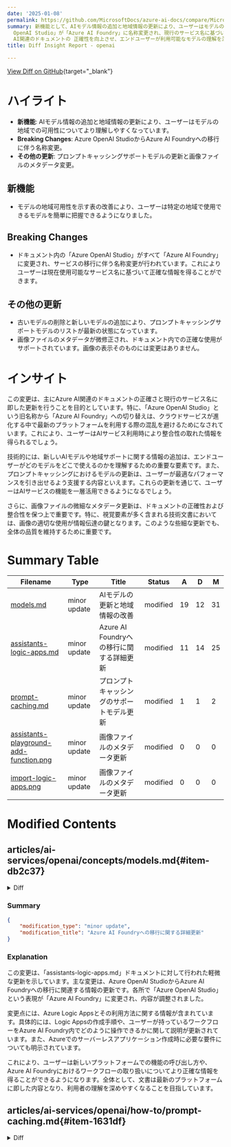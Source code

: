 ```yaml
---
date: '2025-01-08'
permalink: https://github.com/MicrosoftDocs/azure-ai-docs/compare/MicrosoftDocs:7840f69...MicrosoftDocs:058aad5
summary: 新機能として、AIモデル情報の追加と地域情報の更新により、ユーザーはモデルの地域での可用性をより理解しやすくなりました。Breaking Changesでは、「Azure
  OpenAI Studio」が「Azure AI Foundry」に名称変更され、現行のサービス名に基づいた正確な情報が提供されます。その他の更新では、プロンプトキャッシングサポートモデルの更新と画像ファイルのメタデータ修正が行われ、最新の情報が反映されています。この変更は主にAzure
  AI関連のドキュメントの 正確性を向上させ、エンドユーザーが利用可能なモデルの理解を深めることを目的としています。
title: Diff Insight Report - openai

---
```


[View Diff on GitHub](https://github.com/MicrosoftDocs/azure-ai-docs/compare/MicrosoftDocs:7840f69...MicrosoftDocs:058aad5){target="_blank"}

# ハイライト

- **新機能**: AIモデル情報の追加と地域情報の更新により、ユーザーはモデルの地域での可用性についてより理解しやすくなっています。
- **Breaking Changes**: Azure OpenAI StudioからAzure AI Foundryへの移行に伴う名称変更。
- **その他の更新**: プロンプトキャッシングサポートモデルの更新と画像ファイルのメタデータ変更。

## 新機能
- モデルの地域可用性を示す表の改善により、ユーザーは特定の地域で使用できるモデルを簡単に把握できるようになりました。

## Breaking Changes
- ドキュメント内の「Azure OpenAI Studio」がすべて「Azure AI Foundry」に変更され、サービスの移行に伴う名称変更が行われています。これによりユーザーは現在使用可能なサービス名に基づいて正確な情報を得ることができます。

## その他の更新
- 古いモデルの削除と新しいモデルの追加により、プロンプトキャッシングサポートモデルのリストが最新の状態になっています。
- 画像ファイルのメタデータが微修正され、ドキュメント内での正確な使用がサポートされています。画像の表示そのものには変更はありません。

# インサイト

この変更は、主にAzure AI関連のドキュメントの正確さと現行のサービス名に即した更新を行うことを目的としています。特に、「Azure OpenAI Studio」という旧名称から「Azure AI Foundry」への切り替えは、クラウドサービスが進化する中で最新のプラットフォームを利用する際の混乱を避けるためになされています。これにより、ユーザーはAIサービス利用時により整合性の取れた情報を得られるでしょう。

技術的には、新しいAIモデルや地域サポートに関する情報の追加は、エンドユーザーがどのモデルをどこで使えるのかを理解するための重要な要素です。また、プロンプトキャッシングにおけるモデルの更新は、ユーザーが最適なパフォーマンスを引き出せるよう支援する内容といえます。これらの更新を通じて、ユーザーはAIサービスの機能を一層活用できるようになるでしょう。

さらに、画像ファイルの微細なメタデータ更新は、ドキュメントの正確性および整合性を保つ上で重要です。特に、視覚要素が多く含まれる技術文書においては、画像の適切な使用が情報伝達の鍵となります。このような些細な更新でも、全体の品質を維持するために重要です。

# Summary Table
|  Filename  | Type |    Title    | Status | A  | D  | M  |
|------------|------|-------------|--------|----|----|----|
| [models.md](#item-db2c37) | minor update | AIモデルの更新と地域情報の改善 | modified | 19 | 12 | 31 | 
| [assistants-logic-apps.md](#item-57ae37) | minor update | Azure AI Foundryへの移行に関する詳細更新 | modified | 11 | 14 | 25 | 
| [prompt-caching.md](#item-1631df) | minor update | プロンプトキャッシングのサポートモデル更新 | modified | 1 | 1 | 2 | 
| [assistants-playground-add-function.png](#item-65f602) | minor update | 画像ファイルのメタデータ更新 | modified | 0 | 0 | 0 | 
| [import-logic-apps.png](#item-2c6611) | minor update | 画像ファイルのメタデータ更新 | modified | 0 | 0 | 0 | 


# Modified Contents
## articles/ai-services/openai/concepts/models.md{#item-db2c37}

<details>
<summary>Diff</summary>
````diff
@@ -347,18 +347,25 @@ These models can only be used with Embedding API requests.
 
 For Assistants you need a combination of a supported model, and a supported region. Certain tools and capabilities require the latest models. The following models are available in the Assistants API, SDK, and Azure AI Foundry. The following table is for pay-as-you-go. For information on Provisioned Throughput Unit (PTU) availability, see [provisioned throughput](./provisioned-throughput.md). The listed models and regions can be used with both Assistants v1 and v2. You can use [global standard models](#global-standard-model-availability) if they are supported in the regions listed below. 
 
-| Region | `gpt-35-turbo (0613)` | `gpt-35-turbo (1106)`| `fine tuned gpt-3.5-turbo-0125` | `gpt-4 (0613)` | `gpt-4 (1106)` | `gpt-4 (0125)` | `gpt-4o (2024-05-13)` | `gpt-4o-mini (2024-07-18)` |
-|-----|:---:|:---:|:---:|:---:|:---:|:---:|:---:|:---:|
-| Australia East | ✅ | ✅ | | ✅ |✅ | | | |
-| East US  | ✅ | | | | | ✅ | ✅ |✅|
-| East US 2 | ✅ |  | ✅ | ✅ |✅ | |✅| |
-| France Central  | ✅ | ✅ | | ✅ |✅ |  | | |
-| Japan East | ✅ |  | | | | | | |
-| Norway East | |  | | | ✅ |  | | |
-| Sweden Central | ✅ |✅ | ✅ |✅ |✅| |✅| |
-| UK South | ✅  | ✅ | | | ✅ | ✅ |  | |
-| West US |  | ✅ | | | ✅ | |✅| |
-| West US 3 |  |  | | |✅ | |✅| |
+
+| **Region**   |  **gpt-4o**, **2024-05-13**   | **gpt-4o**, **2024-08-06**   | **gpt-4o-mini**, **2024-07-18**   | **gpt-4**, **0613**   | **gpt-4**, **1106-Preview**   | **gpt-4**, **0125-Preview**    | **gpt-4**, **turbo-2024-04-09**   | **gpt-4-32k**, **0613**  | **gpt-35-turbo**, **0613**   | **gpt-35-turbo**, **1106**   | **gpt-35-turbo**, **0125**   | **gpt-35-turbo-16k**, **0613**   |
+|:-----------------|:--------------------------:|:--------------------------:|:-------------------------------:|:-------------------:|:---------------------------:|:---------------------------:|:-------------------------------:|:-----------------------:|:--------------------------:|:--------------------------:|:--------------------------:|:------------------------------:|
+| australiaeast    | -                      | -                      | -                           | ✅                | ✅                        | -                       | -                           | ✅                    | ✅                       | ✅                       | ✅                       | ✅                           |
+| canadaeast       | -                      | -                      | -                           | ✅                | ✅                        | -                       | -                           | ✅                    | ✅                       | ✅                       | ✅                       | ✅                           |
+| eastus           | ✅                       | ✅                       | ✅                            | -               | -                       | ✅                        |  ✅                            | -                   | ✅                       | -                      | ✅                       | ✅                           |
+| eastus2          | ✅                       | ✅                       | ✅                            | -               | ✅                        | -                       | ✅                            | -                   | ✅                       | -                      | ✅                       | ✅                           |
+| francecentral    | -                      | -                      | -                           | ✅                | ✅                        | -                       | -                           | ✅                    | ✅                       | ✅                       | -                      | ✅                           |
+| japaneast        | -                      | -                      | -                           | -               | -                       | -                       | -                           | -                   | ✅                       | -                      | ✅                       | ✅                           |
+| northcentralus   | ✅                       | ✅                       | ✅                            | -               | -                       | ✅                        | ✅                            | -                   | ✅                       | -                      | ✅                       | ✅                           |
+| norwayeast       | -                      | -                      | -                           | -               | ✅                        | -                       |  -                           | -                   | -                      | -                      | -                      | -                          |
+| southcentralus   | ✅                       | ✅                       | ✅                            | -               | -                       | ✅                       | ✅                            | -                   | -                      | -                      | ✅                       | -                          |
+| southindia       | -                      | -                      | -                           | -               | ✅                        | -                       | -                           | -                   | -                      | ✅                       | ✅                       | -                          |
+| swedencentral    | ✅                       | ✅                       | ✅                            | ✅                | ✅                        | -                       | ✅                            | ✅                    | ✅                       | ✅                       | -                      | ✅                           |
+| switzerlandnorth | -                      | -                      | -                           | ✅                | -                       | -                       |  -                           | ✅                    | ✅                       | -                      | ✅                       | ✅                           |
+| uksouth          | -                      | -                      | -                           | -               | ✅                        | ✅                        | -                           | -                   | ✅                       | ✅                       | ✅                       | ✅                           |
+| westeurope       | -                      | -                      | -                           | -               | -                       | -                       | -                           | -                   | -                      | -                      | -                      | -                          |
+| westus           | ✅                       | ✅                       | ✅                            | -               | ✅                        | -                       |✅                            | -                   | -                      | ✅                       | ✅                       | -                          |
+| westus3          | ✅                       | ✅                       | ✅                            | -               | ✅                        | -                       | ✅                            | -                   | -                      | -                      | ✅                       | -                          |
 
 ## Model retirement
 
````
</details>

### Summary

```json
{
    "modification_type": "minor update",
    "modification_title": "AIモデルの更新と地域情報の改善"
}
```

### Explanation
この変更は、「models.md」ドキュメントに対して行われた軽微な更新を示しています。具体的には、さまざまなAIモデルとその利用可能な地域に関する情報が追加され、表の構成が改善されました。新しいモデルやそのバージョンが、さまざまな地域でどのようにサポートされるかを視覚的に示すために、表の内容が更新されています。

追加された内容には、新しいモデル名やバージョン情報が含まれ、それぞれの地域におけるサポート状況が詳細に記載されています。これにより、ユーザーが必要なモデルを特定の地域で簡単に利用できるかどうかを理解しやすくなります。

また、モデルの引退に関するセクションも新たに追加されており、どのモデルが使用できなくなるかの情報も提供されることで、ユーザーが将来的な計画を立てる際に役立つよう配慮されています。この変更は、文書全体の理解を助け、新技術に適応できるようにすることを目的としています。

## articles/ai-services/openai/how-to/assistants-logic-apps.md{#item-57ae37}

<details>
<summary>Diff</summary>
````diff
@@ -14,9 +14,6 @@ recommendations: false
 
 # Call Azure Logic apps as functions using Azure OpenAI Assistants 
 
-> [!NOTE]
-> This functionality is currently only available in Azure OpenAI Studio.
-
 [Azure Logic Apps](https://azure.microsoft.com/products/logic-apps) is an integration platform in Azure that allows you to build applications and automation workflows with low code tools enabling developer productivity and faster time to market. By using the visual designer and selecting from hundreds of prebuilt connectors, you can quickly build a workflow that integrates and manages your apps, data, services, and systems.
 
 Azure Logic Apps is fully managed by Microsoft Azure, which frees you from worrying about hosting, scaling, managing, monitoring, and maintaining solutions built with these services. When you use these capabilities to create [serverless](/azure/logic-apps/logic-apps-overview) apps and solutions, you can just focus on the business logic and functionality. These services automatically scale to meet your needs, make automation workflows faster, and help you build robust cloud apps using little to no code.
@@ -31,7 +28,7 @@ The Assistants playground enumerates and lists all the workflows in your subscri
 * [Request trigger](/azure/connectors/connectors-native-reqres?tabs=consumption): Function calling requires a REST-based API. Logic Apps with a request trigger provides a REST endpoint. Therefore only workflows with a request trigger are supported for function calling.
 * Schema: The workflows you want to use for function calling should have a JSON schema describing the inputs and expected outputs. Using Logic Apps you can streamline and provide schema in the trigger, which would be automatically imported as a function definition.
 
-If you already have workflows with above three requirements, you should be able to use them in Azure OpenAI Studio  and invoke them via user prompts.
+If you already have workflows with above three requirements, you should be able to use them in Azure AI Foundry and invoke them via user prompts.
 If you do not have existing workflows, you can follow the steps in this article to create them. There are two primary steps:
 1. [Create a Logic App on Azure portal](#create-logic-apps-workflows-for-function-calling).
 2. [Import your Logic Apps workflows as a function in the Assistants Playground](#import-your-logic-apps-workflows-as-functions).
@@ -50,7 +47,7 @@ Here are the steps to create a new Logic Apps workflow for function calling.
 1. After Azure successfully deploys your logic app resource, select **Go to resource**. Or, find and select your logic app resource by typing the name in the Azure search box.
 1. Open the Logic Apps workflow in designer. Select Development Tools + Logic app designer. This opens your empty workflow in designer. Or you select Blank Logic App from templates
 1. Now you're ready to add one more step in the workflow. A workflow always starts with a single trigger, which specifies the condition to meet before running any subsequent actions in the workflow.
-1. Your workflow is required to have a Request trigger to generate a REST endpoint, and a response action to return the response to Azure OpenAI Studio  when this workflow is invoked.
+1. Your workflow is required to have a Request trigger to generate a REST endpoint, and a response action to return the response to Azure AI Foundry when this workflow is invoked.
 1. Add a trigger [(Request)](/azure/connectors/connectors-native-reqres?tabs=consumption)
 
     Select **Add a trigger** and then search for request trigger. Select the **When a HTTP request is received** operation.
@@ -61,7 +58,7 @@ Here are the steps to create a new Logic Apps workflow for function calling.
 
     :::image type="content" source="..\media\how-to\assistants\logic-apps\create-logic-app-2.png" alt-text="A screenshot showing the option to provide a JSON schema." lightbox="..\media\how-to\assistants\logic-apps\create-logic-app-2.png":::
 
-    Here is an example of the request schema. You can add a description for your workflow in the comment box. This is imported by Azure OpenAI Studio  as the function description.
+    Here is an example of the request schema. You can add a description for your workflow in the comment box. This is imported by Azure AI Foundry as the function description.
     
     :::image type="content" source="..\media\how-to\assistants\logic-apps\create-logic-app-3.png" alt-text="A screenshot showing an example request schema." lightbox="..\media\how-to\assistants\logic-apps\create-logic-app-3.png":::
 
@@ -77,22 +74,22 @@ Here are the steps to create a new Logic Apps workflow for function calling.
 
     :::image type="content" source="..\media\how-to\assistants\logic-apps\create-logic-app-6.png" alt-text="A screenshot showing the location property." lightbox="..\media\how-to\assistants\logic-apps\create-logic-app-6.png":::
 
-1. Configure the [response](/azure/connectors/connectors-native-reqres#add-a-response-action). The workflow needs to return the response back to Azure OpenAI Studio. This is done using Response action.
+1. Configure the [response](/azure/connectors/connectors-native-reqres#add-a-response-action). The workflow needs to return the response back to Azure AI Foundry. This is done using Response action.
 
     :::image type="content" source="..\media\how-to\assistants\logic-apps\create-logic-app-7.png" alt-text="A screenshot showing the response action." lightbox="..\media\how-to\assistants\logic-apps\create-logic-app-7.png":::
 
      In the response action, you can pick the output from any of the prior steps. You can optionally also provide a JSON schema if you want to return the output in a specific format.
     
     :::image type="content" source="..\media\how-to\assistants\logic-apps\create-logic-app-7.png" alt-text="A screenshot showing the comment box to specify a JSON schema." lightbox="..\media\how-to\assistants\logic-apps\create-logic-app-7.png":::
 
-1. The workflow is now ready. In Azure OpenAI Studio, you can import this function using the **Add function** feature in the Assistants playground.
+1. The workflow is now ready. In Azure AI Foundry, you can import this function using the **Add function** feature in the Assistants playground.
 
 
 ## Import your Logic Apps workflows as functions
 
-Here are the steps to import your Logic Apps workflows as function in the Assistants playground in Azure OpenAI Studio:
+Here are the steps to import your Logic Apps workflows as function in the Assistants playground in Azure AI Foundry:
 
-1. In Azure OpenAI Studio, select **Assistants**. Select an existing Assistant or create a new one. After you have configured the assistant with a name and instructions, you are ready to add a function. Select **+ Add function**. 
+1. In Azure AI Foundry, select **Playgrounds** from the left navigation menu, and then **Assistants playground**. Select an existing Assistant or create a new one. After you have configured the assistant with a name and instructions, you are ready to add a function. Select **+ Add function**. 
 
     :::image type="content" source="..\media\how-to\assistants\logic-apps\assistants-playground-add-function.png" alt-text="A screenshot showing the Assistant playground with the add function button." lightbox="..\media\how-to\assistants\logic-apps\assistants-playground-add-function.png":::
 
@@ -123,11 +120,11 @@ You can confirm the invocation by looking at the logs as well as your [workflow
 
 Azure Logic Apps has connectors to hundreds of line-of-business (LOB) applications and databases including but not limited to: SAP, Salesforce, Oracle, SQL, and more. You can also connect to SaaS applications or your in-house applications hosted in virtual networks. These out of box connectors provide operations to send and receive data in multiple formats. Leveraging these capabilities with Azure OpenAI assistants, you should be able to quickly bring your data for Intelligent Insights powered by Azure OpenAI.
 
-**What happens when a Logic Apps is imported in Azure OpenAI Studio  and invoked**
+**What happens when a Logic Apps is imported in Azure AI Foundry  and invoked**
 
-The Logic Apps swagger file is used to populate function definitions. Azure Logic App publishes an OpenAPI 2.0 definition (swagger) for workflows with a request trigger based on [annotations on the workflow](/rest/api/logic/workflows/list-swagger). Users are able to modify the content of this swagger by updating their workflow. Azure OpenAI Studio  uses this to generate the function definitions that the Assistant requires.  
+The Logic Apps swagger file is used to populate function definitions. Azure Logic App publishes an OpenAPI 2.0 definition (swagger) for workflows with a request trigger based on [annotations on the workflow](/rest/api/logic/workflows/list-swagger). Users are able to modify the content of this swagger by updating their workflow. Azure AI Foundry uses this to generate the function definitions that the Assistant requires.  
 
-**How does authentication from Azure OpenAI Studio  to Logic Apps work?**
+**How does authentication from Azure AI Foundry to Logic Apps work?**
 
 Logic Apps supports two primary types of authentications to invoke a request trigger.
 
@@ -139,7 +136,7 @@ Logic Apps supports two primary types of authentications to invoke a request tri
 
     Logic Apps also supports authentication trigger invocations with Microsoft Entra ID OAuth, where you can specify authentication policies to be used in validating OAuth tokens. For more information, see the [Logic Apps documentation](/azure/logic-apps/logic-apps-securing-a-logic-app#generate-shared-access-signatures-sas).
 
-When Azure OpenAI Assistants require invoking a Logic App as part of function calling, Azure OpenAI Studio  will retrieve the callback URL with the SAS to invoke the workflow. 
+When Azure OpenAI Assistants require invoking a Logic App as part of function calling, Azure AI Foundry will retrieve the callback URL with the SAS to invoke the workflow. 
 
 ## See also
 
````
</details>

### Summary

```json
{
    "modification_type": "minor update",
    "modification_title": "Azure AI Foundryへの移行に関する詳細更新"
}
```

### Explanation
この変更は、「assistants-logic-apps.md」ドキュメントに対して行われた軽微な更新を示しています。主な変更は、Azure OpenAI StudioからAzure AI Foundryへの移行に関連する情報の更新です。各所で「Azure OpenAI Studio」という表現が「Azure AI Foundry」に変更され、内容が調整されました。

変更点には、Azure Logic Appsとその利用方法に関する情報が含まれています。具体的には、Logic Appsの作成手順や、ユーザーが持っているワークフローをAzure AI Foundry内でどのように操作できるかに関して説明が更新されています。また、Azureでのサーバーレスアプリケーション作成時に必要な要件についても明示されています。

これにより、ユーザーは新しいプラットフォームでの機能の呼び出し方や、Azure AI Foundryにおけるワークフローの取り扱いについてより正確な情報を得ることができるようになります。全体として、文書は最新のプラットフォームに即した内容となり、利用者の理解を深めやすくなることを目指しています。

## articles/ai-services/openai/how-to/prompt-caching.md{#item-1631df}

<details>
<summary>Diff</summary>
````diff
@@ -25,7 +25,7 @@ Currently only the following models support prompt caching with Azure OpenAI:
 - `o1-2024-12-17`
 - `o1-preview-2024-09-12`
 - `o1-mini-2024-09-12`
-- `gpt-4o-2024-05-13`
+- `gpt-4o-2024-11-20`
 - `gpt-4o-2024-08-06`
 - `gpt-4o-mini-2024-07-18`
 
````
</details>

### Summary

```json
{
    "modification_type": "minor update",
    "modification_title": "プロンプトキャッシングのサポートモデル更新"
}
```

### Explanation
この変更は、「prompt-caching.md」ドキュメントに対して行われた軽微な更新を示しています。具体的には、Azure OpenAIによるプロンプトキャッシングをサポートしているモデルに関する情報が更新されました。

変更内容としては、プロンプトキャッシングをサポートするモデルのリストから、古いモデル「gpt-4o-2024-05-13」が削除され、新しいモデル「gpt-4o-2024-11-20」が追加されました。これにより、ユーザーは最新のモデルを利用したプロンプトキャッシングの使用が可能であることが明確に示されています。

この更新は、利用者がどのモデルを使用できるかを正確に把握できるようにするためのもので、最新の情報に基づいて機能を最大限に活用することを支援します。

## articles/ai-services/openai/media/how-to/assistants/logic-apps/assistants-playground-add-function.png{#item-65f602}

### Summary

```json
{
    "modification_type": "minor update",
    "modification_title": "画像ファイルのメタデータ更新"
}
```

### Explanation
この変更は、「assistants-playground-add-function.png」という画像ファイルに関する更新を示しています。具体的には、画像ファイル自体には追加や削除は行われていないものの、ファイルのメタデータや関連情報が何らかの形で更新された可能性があります。

変更内容には、画像が含まれる文脈や使用される文書内での取り扱いが影響される可能性がありますが、具体的な内容は記載されていないため、ユーザーにとっては直接的な変更には至っていないと考えられます。このような更新は、画像の正確な表示や関連するドキュメントとの整合性を保持するために行われることがあります。

## articles/ai-services/openai/media/how-to/assistants/logic-apps/import-logic-apps.png{#item-2c6611}

### Summary

```json
{
    "modification_type": "minor update",
    "modification_title": "画像ファイルのメタデータ更新"
}
```

### Explanation
この変更は、「import-logic-apps.png」という画像ファイルに関するもので、ファイル自体に対する具体的な追加や削除はありませんでしたが、何らかの形式でメタデータが更新された可能性があります。画像ファイルの変更状態は「modified」とされていますが、実際のコンテンツには影響を与えない変更内容です。

このような更新は、ドキュメントや関連資料内での画像の正確な使用を助けるために行われることがあり、今回の更新も画像を使用する文書との整合性を保つためのものであると考えられます。ユーザーにとっては、直接的な視覚的変更は無いものの、使用されるコンテキストにおいて重要な役割を果たす可能性があります。



